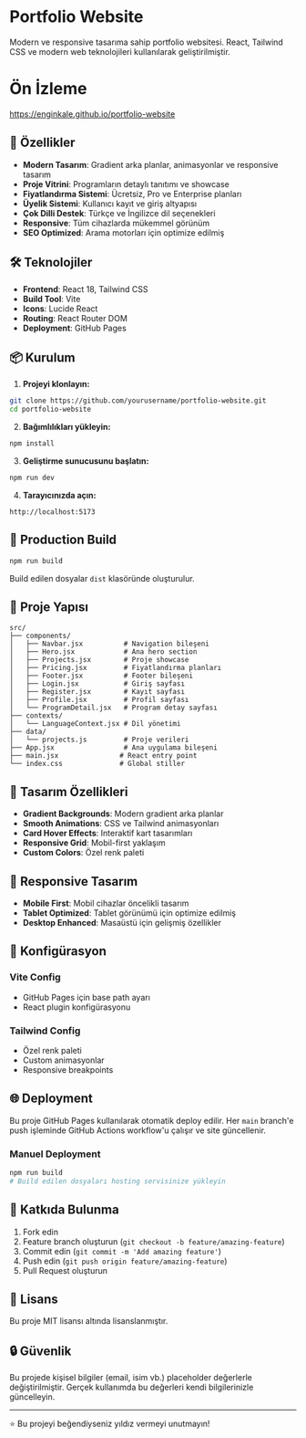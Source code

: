 # Portfolio Website

Modern ve responsive tasarıma sahip portfolio websitesi. React, Tailwind CSS ve modern web teknolojileri kullanılarak geliştirilmiştir.

# Ön İzleme

https://enginkale.github.io/portfolio-website

## 🚀 Özellikler

- **Modern Tasarım**: Gradient arka planlar, animasyonlar ve responsive tasarım
- **Proje Vitrini**: Programların detaylı tanıtımı ve showcase
- **Fiyatlandırma Sistemi**: Ücretsiz, Pro ve Enterprise planları
- **Üyelik Sistemi**: Kullanıcı kayıt ve giriş altyapısı
- **Çok Dilli Destek**: Türkçe ve İngilizce dil seçenekleri
- **Responsive**: Tüm cihazlarda mükemmel görünüm
- **SEO Optimized**: Arama motorları için optimize edilmiş

## 🛠️ Teknolojiler

- **Frontend**: React 18, Tailwind CSS
- **Build Tool**: Vite
- **Icons**: Lucide React
- **Routing**: React Router DOM
- **Deployment**: GitHub Pages

## 📦 Kurulum

1. **Projeyi klonlayın:**
```bash
git clone https://github.com/yourusername/portfolio-website.git
cd portfolio-website
```

2. **Bağımlılıkları yükleyin:**
```bash
npm install
```

3. **Geliştirme sunucusunu başlatın:**
```bash
npm run dev
```

4. **Tarayıcınızda açın:**
```
http://localhost:5173
```

## 🚀 Production Build

```bash
npm run build
```

Build edilen dosyalar `dist` klasöründe oluşturulur.

## 📁 Proje Yapısı

```
src/
├── components/
│   ├── Navbar.jsx          # Navigation bileşeni
│   ├── Hero.jsx            # Ana hero section
│   ├── Projects.jsx        # Proje showcase
│   ├── Pricing.jsx         # Fiyatlandırma planları
│   ├── Footer.jsx          # Footer bileşeni
│   ├── Login.jsx           # Giriş sayfası
│   ├── Register.jsx        # Kayıt sayfası
│   ├── Profile.jsx         # Profil sayfası
│   └── ProgramDetail.jsx   # Program detay sayfası
├── contexts/
│   └── LanguageContext.jsx # Dil yönetimi
├── data/
│   └── projects.js         # Proje verileri
├── App.jsx                 # Ana uygulama bileşeni
├── main.jsx               # React entry point
└── index.css              # Global stiller
```

## 🎨 Tasarım Özellikleri

- **Gradient Backgrounds**: Modern gradient arka planlar
- **Smooth Animations**: CSS ve Tailwind animasyonları
- **Card Hover Effects**: Interaktif kart tasarımları
- **Responsive Grid**: Mobil-first yaklaşım
- **Custom Colors**: Özel renk paleti

## 📱 Responsive Tasarım

- **Mobile First**: Mobil cihazlar öncelikli tasarım
- **Tablet Optimized**: Tablet görünümü için optimize edilmiş
- **Desktop Enhanced**: Masaüstü için gelişmiş özellikler

## 🔧 Konfigürasyon

### Vite Config
- GitHub Pages için base path ayarı
- React plugin konfigürasyonu

### Tailwind Config
- Özel renk paleti
- Custom animasyonlar
- Responsive breakpoints

## 🌐 Deployment

Bu proje GitHub Pages kullanılarak otomatik deploy edilir. Her `main` branch'e push işleminde GitHub Actions workflow'u çalışır ve site güncellenir.

### Manuel Deployment
```bash
npm run build
# Build edilen dosyaları hosting servisinize yükleyin
```

## 🤝 Katkıda Bulunma

1. Fork edin
2. Feature branch oluşturun (`git checkout -b feature/amazing-feature`)
3. Commit edin (`git commit -m 'Add amazing feature'`)
4. Push edin (`git push origin feature/amazing-feature`)
5. Pull Request oluşturun

## 📄 Lisans

Bu proje MIT lisansı altında lisanslanmıştır.

## 🔒 Güvenlik

Bu projede kişisel bilgiler (email, isim vb.) placeholder değerlerle değiştirilmiştir. Gerçek kullanımda bu değerleri kendi bilgilerinizle güncelleyin.

---

⭐ Bu projeyi beğendiyseniz yıldız vermeyi unutmayın!